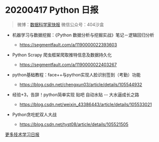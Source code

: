 # 20200417 Python 日报
> 微博：[数据科学家快报](https://www.weibo.com/wukehao)
> 微信公众号：404沙盒
- 机器学习与数据挖掘：《Python 数据分析与挖掘实战》笔记－逻辑回归分析
  - https://segmentfault.com/a/1190000022393603

- Python Scrapy 爬虫框架爬取推特信息及数据持久化
  - https://segmentfault.com/a/1190000022403267

- python基础教程：face++与python实现人脸识别签到（考勤）功能
  - https://blog.csdn.net/chengxun03/article/details/105544932

- 经验+3，告辞！python简单实现 贴吧 自动水贴 -- 大水逼成长之路
  - https://blog.csdn.net/weixin_43386443/article/details/105533021

- Python贪吃蛇双人大战
  - https://blog.csdn.net/tyst08/article/details/105521505

  
[更多技术学习日报](https://github.com/KehaoWu/dailypython)
